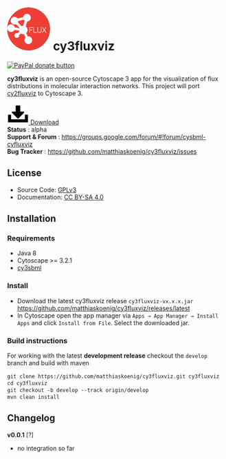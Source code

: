 # ![alt tag](./docs/images/logo-cyfluxviz.png) cy3fluxviz

<a href="https://www.paypal.com/cgi-bin/webscr?cmd=_s-xclick&amp;hosted_button_id=RYHNRJFBMWD5N" title="Donate to this project using Paypal"><img src="https://img.shields.io/badge/paypal-donate-yellow.svg" alt="PayPal donate button" /></a>

**cy3fluxviz** is an open-source Cytoscape 3 app for the visualization of flux distributions in molecular interaction  networks. This project will port [cy2fluxviz](https://github.com/matthiaskoenig/cy2fluxviz) to Cytoscape 3.

[![Download](docs/images/icon-download.png) Download](https://github.com/matthiaskoenig/cy3fluxviz/releases/latest)  
**Status** : alpha  
**Support & Forum** : https://groups.google.com/forum/#!forum/cysbml-cyfluxviz  
**Bug Tracker** : https://github.com/matthiaskoenig/cy3fluxviz/issues  

## License
* Source Code: [GPLv3](http://opensource.org/licenses/GPL-3.0)
* Documentation: [CC BY-SA 4.0](http://creativecommons.org/licenses/by-sa/4.0/)

## Installation
### Requirements
* Java 8
* Cytoscape >= 3.2.1
* [cy3sbml](https://github.com/matthiaskoenig/cy3sbml/)

### Install
* Download the latest cy3fluxviz release `cy3fluxviz-vx.x.x.jar`  
  https://github.com/matthiaskoenig/cy3fluxviz/releases/latest
* In Cytoscape open the app manager via `Apps → App Manager → Install Apps` and click `Install from File`. Select the downloaded jar.

### Build instructions
For working with the latest **development release** checkout the `develop` branch and build with maven
```
git clone https://github.com/matthiaskoenig/cy3fluxviz.git cy3fluxviz
cd cy3fluxviz
git checkout -b develop --track origin/develop
mvn clean install
```

## Changelog
**v0.0.1** [?]
* no integration so far
